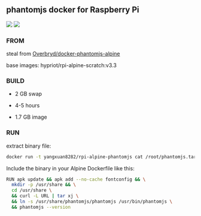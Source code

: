 phantomjs docker for Raspberry Pi
---

[![](https://images.microbadger.com/badges/image/yangxuan8282/rpi-alpine-phantomjs.svg)](https://microbadger.com/images/yangxuan8282/rpi-alpine-phantomjs "Get your own image badge on microbadger.com") [![](https://images.microbadger.com/badges/version/yangxuan8282/rpi-alpine-phantomjs.svg)](https://microbadger.com/images/yangxuan8282/rpi-alpine-phantomjs "Get your own version badge on microbadger.com")

### FROM

steal from [Overbryd/docker-phantomjs-alpine](https://github.com/Overbryd/docker-phantomjs-alpine)

base images: hypriot/rpi-alpine-scratch:v3.3

### BUILD

-   2 GB swap

- 4-5 hours

- 1.7 GB image

### RUN

extract binary file:

```bash
docker run -t yangxuan8282/rpi-alpine-phantomjs cat /root/phantomjs.tar.bz2 > phantomjs.tar.bz2
```

Include the binary in your Alpine Dockerfile like this:

```bash
RUN apk update && apk add --no-cache fontconfig && \
  mkdir -p /usr/share && \
  cd /usr/share \
  && curl -L URL | tar xj \
  && ln -s /usr/share/phantomjs/phantomjs /usr/bin/phantomjs \
  && phantomjs --version
```

